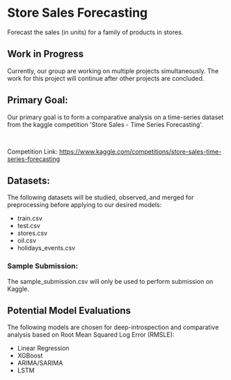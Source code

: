 # Store Sales Forecasting
Forecast the sales (in units) for a family of products in stores.

## Work in Progress
Currently, our group are working on multiple projects simultaneously. The work for this project will continue after other projects are concluded.

## Primary Goal:  
Our primary goal is to form a comparative analysis on a time-series dataset from the kaggle competition 'Store Sales - Time Series Forecasting'. 

<br>

Competition Link: https://www.kaggle.com/competitions/store-sales-time-series-forecasting

## Datasets:
The following datasets will be studied, observed, and merged for preprocessing before applying to our desired models:
* train.csv
* test.csv
* stores.csv
* oil.csv
* holidays_events.csv

### Sample Submission:
The sample_submission.csv will only be used to perform submission on Kaggle.

## Potential Model Evaluations
The following models are chosen for deep-introspection and comparative analysis based on Root Mean Squared Log Error (RMSLE):
* Linear Regression
* XGBoost
* ARIMA/SARIMA
* LSTM
